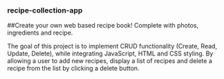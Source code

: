 ### recipe-collection-app
##Create your own web based recipe book! Complete with photos, ingredients and recipe.

The goal of this project is to implement CRUD functionality (Create, Read, Update, Delete), while integrating JavaScript, HTML and CSS styling.
By allowing a user to add new recipes, display a list of recipes and delete a recipe from the list by clicking a delete button. 
